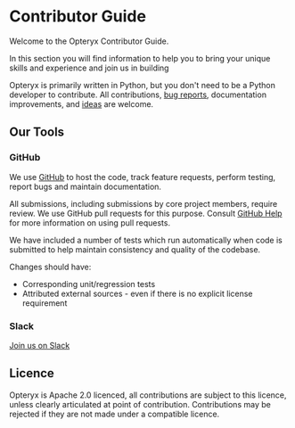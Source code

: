 # Contributor Guide

Welcome to the Opteryx Contributor Guide.

In this section you will find information to help you to bring your unique skills and experience and join us in building 

Opteryx is primarily written in Python, but you don't need to be a Python developer to contribute. All contributions, [bug reports](https://github.com/mabel-dev/opteryx/issues/new/choose), documentation improvements, and [ideas](https://github.com/mabel-dev/opteryx/discussions) are welcome.

## Our Tools

### GitHub

We use [GitHub](https://github.com/mabel-dev/opteryx) to host the code, track feature requests, perform testing, report bugs and maintain documentation.

All submissions, including submissions by core project members, require review. We use GitHub pull requests for this purpose. Consult [GitHub Help](https://docs.github.com/en/github/collaborating-with-issues-and-pull-requests/about-pull-requests) for more information on using pull requests.

We have included a number of tests which run automatically when code is submitted to help maintain consistency and quality of the codebase.

Changes should have:
- Corresponding unit/regression tests
- Attributed external sources - even if there is no explicit license requirement

### Slack

[Join us on Slack](https://join.slack.com/t/mabel-corp/shared_invite/zt-1845skqgm-SEQMgvrPyJO~DLhSsNJovQ)

## Licence

Opteryx is Apache 2.0 licenced, all contributions are subject to this licence, unless clearly articulated at point of contribution. Contributions may be rejected if they are not made under a compatible licence.